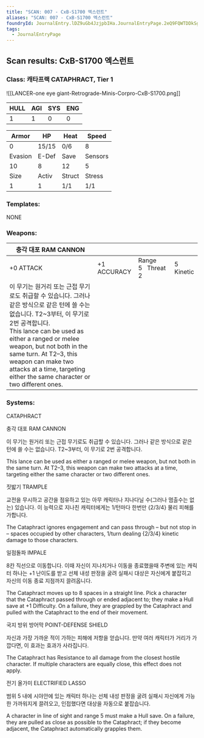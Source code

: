 ```yaml
---
title: "SCAN: 007 - CxB-S1700 엑스런트"
aliases: "SCAN: 007 - CxB-S1700 엑스런트"
foundryId: JournalEntry.lDZ9uGb4JzjpbIHa.JournalEntryPage.2eQ9FQWTDDkSgjWA
tags:
  - JournalEntryPage
---
```

## Scan results: CxB-S1700 엑스런트

### Class: 캐타프랙 CATAPHRACT, Tier 1

![[LANCER-one eye giant-Retrograde-Minis-Corpro-CxB-S1700.png]]

| HULL | AGI | SYS | ENG |
| --- | --- | --- | --- |
| 1 | 1 | 0 | 0 |

| Armor | HP | Heat | Speed |
| --- | --- | --- | --- |
| 0 | 15/15 | 0/6 | 8 |
| Evasion | E-Def | Save | Sensors |
| 10 | 8 | 12 | 5 |
| Size | Activ | Struct | Stress |
| 1 | 1 | 1/1 | 1/1 |

### Templates:

NONE

### Weapons:

| 충각 대포 RAM CANNON |  |  |  |
| --- | --- | --- | --- |
| +0 ATTACK | +1 ACCURACY | Range 5   Threat 2 | 5 Kinetic |  |
| 이 무기는 원거리 또는 근접 무기로도 취급할 수 있습니다. 그러나 같은 방식으로 같은 턴에 쓸 수는 없습니다. T2~3부터, 이 무기로 2번 공격합니다.<br/>This lance can be used as either a ranged or melee weapon, but not both in the same turn. At T2–3, this weapon can make two attacks at a time, targeting either the same character or two different ones. |  |  |  |  |  |

### Systems:

CATAPHRACT

충각 대포 RAM CANNON

이 무기는 원거리 또는 근접 무기로도 취급할 수 있습니다. 그러나 같은 방식으로 같은 턴에 쓸 수는 없습니다. T2~3부터, 이 무기로 2번 공격합니다.

This lance can be used as either a ranged or melee weapon, but not both in the same turn. At T2–3, this weapon can make two attacks at a time, targeting either the same character or two different ones.

짓밟기 TRAMPLE

교전을 무시하고 공간을 점유하고 있는 아무 캐릭터나 지나다닐 수(그러나 멈출수는 없는) 있습니다. 이 능력으로 지나친 캐릭터에게는 1/턴마다 한번만 {2/3/4} 물리 피해를 가합니다.

The Cataphract ignores engagement and can pass through – but not stop in – spaces occupied by other characters, 1/turn dealing {2/3/4} kinetic damage to those characters.

일점돌파 IMPALE

8칸 직선으로 이동합니다. 이때 자신이 지나치거나 이동을 종료했을때 주변에 있는 캐릭터 하나는 +1 난이도를 받고 선체 내성 판정을 굴려 실패시 대상은 자신에게 붙잡히고 자신의 이동 종료 지점까지 끌려옵니다.

The Cataphract moves up to 8 spaces in a straight line. Pick a character that the Cataphract passed through or ended adjacent to; they make a Hull save at +1 Difficulty. On a failure, they are grappled by the Cataphract and pulled with the Cataphract to the end of their movement.

국지 방위 방어막 POINT-DEFENSE SHIELD

자신과 가장 가까운 적이 가하는 피해에 저항을 얻습니다. 만약 여러 캐릭터가 거리가 가깝다면, 이 효과는 효과가 사라집니다.

The Cataphract has Resistance to all damage from the closest hostile character. If multiple characters are equally close, this effect does not apply.

전기 올가미 ELECTRIFIED LASSO

범위 5 내에 시야안에 있는 캐릭터 하나는 선체 내성 판정을 굴려 실패시 자신에게 가능한 가까워지게 끌려오고, 인접했다면 대상을 자동으로 붙잡습니다.

A character in line of sight and range 5 must make a Hull save. On a failure, they are pulled as close as possible to the Cataphract; if they become adjacent, the Cataphract automatically grapples them.